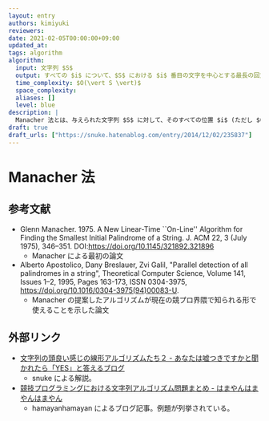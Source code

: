 ```yaml
---
layout: entry
authors: kimiyuki
reviewers:
date: 2021-02-05T00:00:00+09:00
updated_at:
tags: algorithm
algorithm:
  input: 文字列 $S$
  output: すべての $i$ について、$S$ における $i$ 番目の文字を中心とする最長の回文の半径
  time_complexity: $O(\vert S \vert)$
  space_complexity:
  aliases: []
  level: blue
description: |
  Manacher 法とは、与えられた文字列 $S$ に対して、そのすべての位置 $i$ (ただし $0 \le i \lt \vert S \vert$) について「$S$ における $i$ 番目の文字を中心とする最長の回文の半径」をまとめて $O(\vert S \vert)$ で求めるアルゴリズムのひとつ。そのままでは奇数長の回文についてのみしか求まらない。偶数長の回文についても求めたいときは、$S$ の各文字の間にダミーの文字列を計 $\vert S \vert - 1$ 個挿入してできる文字列 $S'$ に対してもう一度 Manacher 法をすることになる。
draft: true
draft_urls: ["https://snuke.hatenablog.com/entry/2014/12/02/235837"]
---
```


# Manacher 法

## 参考文献

-   Glenn Manacher. 1975. A New Linear-Time ``On-Line'' Algorithm for Finding the Smallest Initial Palindrome of a String. J. ACM 22, 3 (July 1975), 346–351. DOI:<https://doi.org/10.1145/321892.321896>
    -   Manacher による最初の論文
-   Alberto Apostolico, Dany Breslauer, Zvi Galil, "Parallel detection of all palindromes in a string", Theoretical Computer Science, Volume 141, Issues 1–2, 1995, Pages 163-173, ISSN 0304-3975, <https://doi.org/10.1016/0304-3975(94)00083-U>.
    -   Manacher の提案したアルゴリズムが現在の競プロ界隈で知られる形で使えることを示した論文

## 外部リンク

-   [文字列の頭良い感じの線形アルゴリズムたち２ - あなたは嘘つきですかと聞かれたら「YES」と答えるブログ](https://snuke.hatenablog.com/entry/2014/12/02/235837)
    -   snuke による解説。
-   [競技プログラミングにおける文字列アルゴリズム問題まとめ - はまやんはまやんはまやん](https://www.hamayanhamayan.com/entry/2017/03/25/005452)
    -   hamayanhamayan によるブログ記事。例題が列挙されている。
